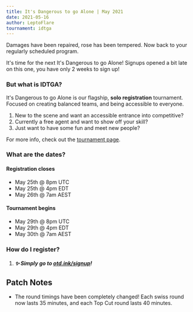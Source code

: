 ```yaml
---
title: It's Dangerous to go Alone | May 2021
date: 2021-05-16
author: LeptoFlare
tournament: idtga
---
```


Damages have been repaired, rose has been tempered. Now back to your regularly scheduled program.

It's time for the next It's Dangerous to go Alone! Signups opened a bit late on this one, you have only 2 weeks to sign up!

### But what is IDTGA?
It's Dangerous to go Alone is our flagship, **solo registration** tournament. Focused on creating balanced teams, and being accessible to everyone.

1. New to the scene and want an accessible entrance into competitive?
2. Currently a free agent and want to show off your skill?
3. Just want to have some fun and meet new people?

For more info, check out the [tournament page](https://otd.ink/idtga).

### What are the dates?
#### Registration closes
- May 25th @ 8pm UTC
- May 25th @ 4pm EDT
- May 26th @ 7am AEST

#### Tournament begins
- May 29th @ 8pm UTC
- May 29th @ 4pm EDT
- May 30th @ 7am AEST

### How do I register?
1. ##### :sparkles: Simply go to [otd.ink/signup](https://otd.ink/signup)!

## Patch Notes
- The round timings have been completely changed! Each swiss round now lasts 35 minutes, and each Top Cut round lasts 40 minutes.
